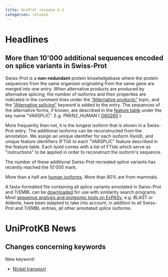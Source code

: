 ```yaml
---
title: UniProt release 4.2
categories: release
---
```


# Headlines

## More than 10'000 additional sequences encoded on splice variants in Swiss-Prot

Swiss-Prot is a **non-redundant** protein knowledgebase where the protein sequences from the same organism originating from the same gene are merged into one entry. When alternative products are produced by alternative splicing, the number of isoforms and their properties are indicated in the comment lines under the ["Alternative products"](http://www.uniprot.org/manual/alternative_products) topic, and the ["Alternative splicing"](http://www.uniprot.org/keywords/KW-0025) keyword is added to the entry. The sequences of the alternative forms, if known, are described in the [feature table](https://ftp.uniprot.org/pub/databases/uniprot/current_release/knowledgebase/complete/docs/userman.htm#FT_line) under the key name "VARSPLIC". E.g. PRKN2\_HUMAN ( [O60260](http://www.uniprot.org/uniprot/O60260) ).

More frequently than not, it is the longest isoform that is shown in a Swiss-Prot entry. The additional isoforms can be reconstructed from the annotation. We assign an unique identifier for each isoform (IsoId), and unique feature identifiers (FTId) to each "VARSPLIC" feature described in the feature table. Each IsoId comes with a list of FTIds which serve as "instructions" to be applied in order to reconstruct the isoform's sequence.

The number of these additional Swiss-Prot recreated splice variants has recently reached the 10'000 mark.

More than a half are [human isoforms](http://www.expasy.org/sprot/hpi/hpi_stat.html). More than 80% are from mammals.

A fasta-formatted file containing all splice variants annotated in Swiss-Prot and TrEMBL can be [downloaded](ftp://ftp.uniprot.org/pub/databases/uniprot/current_release/knowledgebase/complete/uniprot_sprot_varsplic.fasta.gz) for use with similarity search programs. Most [sequence analysis and proteomic tools on ExPASy](http://www.expasy.org/tools/), e.g. BLAST or Aldente, have been adapted to take into account, in addition to all Swiss-Prot and TrEMBL entries, all other annotated splice isoforms.

# UniProtKB News

## Changes concerning keywords

New keyword:

-   [Nickel transport](http://www.uniprot.org/keywords/KW-0921)
